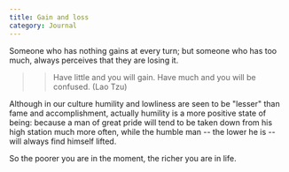 ```yaml
---
title: Gain and loss
category: Journal
---
```


Someone who has nothing gains at every turn; but someone who has too
much, always perceives that they are losing it.

> > Have little and you will gain.
>     Have much and you will be confused. (Lao Tzu)

Although in our culture humility and lowliness are seen to be "lesser"
than fame and accomplishment, actually humility is a more positive state
of being: because a man of great pride will tend to be taken down from
his high station much more often, while the humble man -- the lower he
is -- will always find himself lifted.

So the poorer you are in the moment, the richer you are in life.


